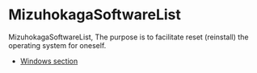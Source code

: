 # MizuhokagaSoftwareList

MizuhokagaSoftwareList, The purpose is to facilitate reset (reinstall) the operating system for oneself.

- [Windows section](MizuhokagaSoftwareList-Windows.md)
